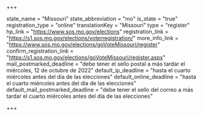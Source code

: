 +++

state_name = "Missouri"
state_abbreviation = "mo"
is_state = "true"
registration_type = "online"
translationKey = "Missouri"
type = "register"
hp_link = "https://www.sos.mo.gov/elections"
registration_link = "https://s1.sos.mo.gov/elections/voterregistration/"
more_info_link = "https://www.sos.mo.gov/elections/goVoteMissouri/register"
confirm_registration_link = "https://s1.sos.mo.gov/elections/goVoteMissouri/register.aspx"
mail_postmarked_deadline = "debe tener el sello postal a más tardar el miércoles, 12 de octubre de 2022"
default_ip_deadline = "hasta el cuarto miércoles antes del día de las elecciones"
default_online_deadline = "hasta el cuarto miércoles antes del día de las elecciones"
default_mail_postmarked_deadline = "debe tener el sello del correo a más tardar el cuarto miércoles antes del día de las elecciones"

+++